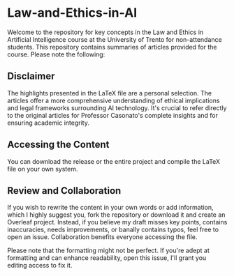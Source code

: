 # Law-and-Ethics-in-AI
Welcome to the repository for key concepts in the Law and Ethics in Artificial Intelligence course at the University of Trento for non-attendance students. This repository contains summaries of articles provided for the course. Please note the following:

## Disclaimer
The highlights presented in the LaTeX file are a personal selection. The articles offer a more comprehensive understanding of ethical implications and legal frameworks surrounding AI technology. It's crucial to refer directly to the original articles for Professor Casonato's complete insights and for ensuring academic integrity.

## Accessing the Content
You can download the release or the entire project and compile the LaTeX file on your own system.

## Review and Collaboration
If you wish to rewrite the content in your own words or add information, which I highly suggest you, fork the repository or download it and create an Overleaf project. Instead, if you believe my draft misses key points, contains inaccuracies, needs improvements, or banally contains typos, feel free to open an issue. Collaboration benefits everyone accessing the file.

Please note that the formatting might not be perfect. If you're adept at formatting and can enhance readability, open this issue, I'll grant you editing access to fix it.
